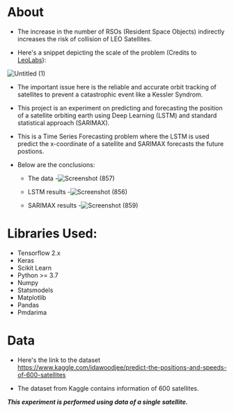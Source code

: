 # About

- The increase in the number of RSOs (Resident Space Objects) indirectly increases the risk of collision of LEO Satellites.

- Here's a snippet depicting the scale of the problem (Credits to [LeoLabs](https://leolabs.space)):

![Untitled (1)](https://user-images.githubusercontent.com/61016383/148759217-f5cd864b-0b15-4f69-861e-46b4011c60a0.gif)

- The important issue here is the reliable and accurate orbit tracking of satellites to prevent a catastrophic event like a Kessler Syndrom.

- This project is an experiment on predicting and forecasting the position of a satellite orbiting earth using Deep Learning (LSTM) and standard statistical approach (SARIMAX).

- This is a Time Series Forecasting problem where the LSTM is used predict the x-coordinate of a satellite and SARIMAX forecasts the future postions.

- Below are the conclusions:

    - The data
      -![Screenshot (857)](https://user-images.githubusercontent.com/61016383/148768188-d9e9a20d-d15c-4dd0-9936-829ab6ef2b0c.png)
      
    - LSTM results
      -![Screenshot (856)](https://user-images.githubusercontent.com/61016383/148768262-bc465793-9f91-4e31-92db-b2d584c9960c.png)
      
    - SARIMAX results
      -![Screenshot (859)](https://user-images.githubusercontent.com/61016383/148772471-f83d9074-d19c-4936-b033-c1527fe2956f.png)


# Libraries Used:
- Tensorflow 2.x
- Keras
- Scikit Learn
- Python >= 3.7
- Numpy
- Statsmodels
- Matplotlib
- Pandas
- Pmdarima


# Data

- Here's the link to the dataset <https://www.kaggle.com/idawoodjee/predict-the-positions-and-speeds-of-600-satellites>

- The dataset from Kaggle contains information of 600 satellites. 
 
 ***This experiment is performed using data of a single satellite.***


